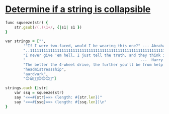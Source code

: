 [1]: https://rosettacode.org/wiki/Determine_if_a_string_is_collapsible

# [Determine if a string is collapsible][1]

```ruby
func squeeze(str) {
    str.gsub(/(.)\1+/, {|s1| s1 })
}
 
var strings = ["",
        '"If I were two-faced, would I be wearing this one?" --- Abraham Lincoln ',
        "..1111111111111111111111111111111111111111111111111111111111111117777888",
        "I never give 'em hell, I just tell the truth, and they think it's hell. ",
        "                                                   ---  Harry S Truman  ",
        "The better the 4-wheel drive, the further you'll be from help when ya get stuck!",
        "headmistressship",
        "aardvark",
        "😍😀🙌💃😍😍😍🙌"]
 
strings.each {|str|
    var ssq = squeeze(str)
    say "«««#{str}»»» (length: #{str.len})"
    say "«««#{ssq}»»» (length: #{ssq.len})\n"
}
```
